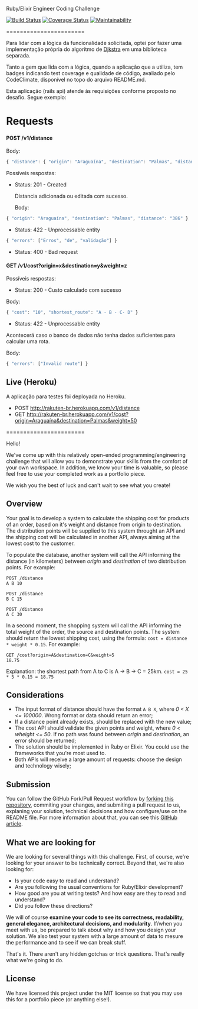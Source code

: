 Ruby/Elixir Engineer Coding Challenge

[![Build Status](https://travis-ci.org/franciscomxs/backend-code-challenge.svg?branch=master)](https://travis-ci.org/franciscomxs/backend-code-challenge)
[![Coverage Status](https://coveralls.io/repos/github/franciscomxs/backend-code-challenge/badge.svg?branch=master)](https://coveralls.io/github/franciscomxs/backend-code-challenge?branch=master)
[![Maintainability](https://api.codeclimate.com/v1/badges/de9d1317ac41bce2f110/maintainability)](https://codeclimate.com/github/franciscomxs/backend-code-challenge/maintainability)

=======================

Para lidar com a lógica da funcionalidade solicitada, optei por fazer uma implementação própria do algoritmo de [Djkstra](https://github.com/franciscomxs/dijkstra) em uma biblioteca separada.

Tanto a gem que lida com a lógica, quando a aplicação que a utiliza, tem badges indicando test coverage e qualidade de código, avaliado pelo CodeClimate, disponível no topo do arquivo README.md.

Esta aplicação (rails api) atende às requisições conforme proposto no desafio. Segue exemplo:

# Requests

#### POST /v1/distance

Body:
```javascript
{ "distance": { "origin": "Araguaína", "destination": "Palmas", "distance": "386" } }

```

Possíveis respostas:

- Status: 201 - Created

  Distancia adicionada ou editada com sucesso.

  Body:

```javascript
{ "origin": "Araguaína", "destination": "Palmas", "distance": "386" }

```

- Status: 422 - Unprocessable entity

```javascript
{ "errors": ["Erros", "de", "validação"] }

```

- Status: 400 - Bad request

#### GET /v1/cost?origin=x&destination=y&weight=z

Possíveis respostas:

- Status: 200 - Custo calculado com sucesso

Body:

```javascript
{ "cost": "10", "shortest_route": "A - B - C- D" }

```

- Status: 422 - Unprocessable entity

Acontecerá caso o banco de dados não tenha dados suficientes para calcular uma rota.

Body:

```javascript
{ "errors": ["Invalid route"] }

```

## Live (Heroku)



A aplicação para testes foi deployada no Heroku.

- POST http://rakuten-br.herokuapp.com/v1/distance
- GET http://rakuten-br.herokuapp.com/v1/cost?origin=Araguaína&destination=Palmas&weight=50

=======================


Hello!

We've come up with this relatively open-ended programming/engineering challenge that will allow you to demonstrate your skills from the comfort of your own workspace. In addition, we know your time is valuable, so please feel free to use your completed work as a portfolio piece.

We wish you the best of luck and can't wait to see what you create!

## Overview

Your goal is to develop a system to calculate the shipping cost for products of an order, based on it's weight and distance from origin to destination. The distribution points will be supplied to this system throught an API and the shipping cost will be calculated in another API, always aiming at the lowest cost to the customer.

To populate the database, another system will call the API informing the distance (in kilometers) between *origin* and *destination* of two distribution points. For example:
```
POST /distance
A B 10
```
```
POST /distance
B C 15
```
```
POST /distance
A C 30
```

In a second moment, the shopping system will call the API informing the total weight of the order, the source and destination points. The system should return the lowest shipping cost, using the formula: `cost = distance * weight * 0.15`. For example:

```
GET /cost?origin=A&destination=C&weight=5
18.75
```

Explanation: the shortest path from A to C is A -> B -> C = 25km. `cost = 25 * 5 * 0.15 = 18.75`

## Considerations

* The input format of distance should have the format `A B X`, where *0 < X <= 100000*. Wrong format or data should return an error;
* If a distance point already exists, should be replaced with the new value;
* The cost API should validate the given points and weight, where *0 < wheight <= 50*. If no path was found between *origin*  and *destination*, an error should be returned;
* The solution should be implemented in Ruby or Elixir. You could use the frameworks that you're most used to.
* Both APIs will receive a large amount of requests: choose the design and technology wisely;

## Submission

You can follow the GitHub Fork/Pull Request workflow by [forking this repository](https://github.com/RakutenBrasil/backend-code-challenge/fork), commiting your changes, and submiting a pull request to us, explaning your solution, technical decisions and how configure/use on the README file. For more information about that, you can see this [GitHub article](https://help.github.com/articles/fork-a-repo/#propose-changes-to-someone-elses-project).

## What we are looking for

We are looking for several things with this challenge. First, of course, we're looking for your answer to be technically correct. Beyond that, we're also looking for:

* Is your code easy to read and understand?
* Are you following the usual conventions for Ruby/Elixir development?
* How good are you at writing tests? And how easy are they to read and understand?
* Did you follow these directions?

We will of course **examine your code to see its correctness, readability, general elegance, architectural decisions, and modularity**. If/when you meet with us, be prepared to talk about why and how you design your solution. We also test your system with a large amount of data to mesure the performance and to see if we can break stuff.

That's it. There aren't any hidden gotchas or trick questions. That's really what we're going to do.

## License

We have licensed this project under the MIT license so that you may use this for a portfolio piece (or anything else!).
